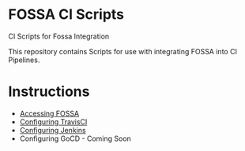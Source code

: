 # FOSSA CI Scripts
CI Scripts for Fossa Integration

This repository contains Scripts for use with integrating FOSSA into CI Pipelines.

# Instructions
  - [Accessing FOSSA](ACCESSING_FOSSA.md)
  - [Configuring TravisCI](travis_ci/SETUP.md)
  - [Configuring Jenkins](jenkins/SETUP.md)
  - Configuring GoCD - Coming Soon
